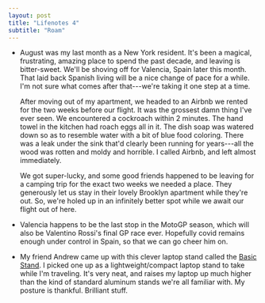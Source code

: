 ```yaml
---
layout: post
title: "Lifenotes 4"
subtitle: "Roam"
---
```

- August was my last month as a New York resident. It's been a magical,
  frustrating, amazing place to spend the past decade, and leaving is
  bitter-sweet. We'll be shoving off for Valencia, Spain later this month. That
  laid back Spanish living will be a nice change of pace for a while. I'm not
  sure what comes after that---we're taking it one step at a time.

  After moving out of my apartment, we headed to an Airbnb we rented for the
  two weeks before our flight. It was the grossest damn thing I've ever seen.
  We encountered a cockroach within 2 minutes. The hand towel in the kitchen
  had roach eggs all in it. The dish soap was watered down so as to resemble
  water with a bit of blue food coloring. There was a leak under the sink
  that'd clearly been running for years---all the wood was rotten and moldy and
  horrible. I called Airbnb, and left almost immediately.

  We got super-lucky, and some good friends happened to be leaving for a
  camping trip for the exact two weeks we needed a place. They generously let
  us stay in their lovely Brooklyn apartment while they're out. So, we're holed
  up in an infinitely better spot while we await our flight out of here.
- Valencia happens to be the last stop in the MotoGP season, which will also be
  Valentino Rossi's final GP race ever. Hopefully covid remains enough under
  control in Spain, so that we can go cheer him on.
- My friend Andrew came up with this clever laptop stand called the [Basic
  Stand](https://basicstand.com). I picked one up as a lightweight/compact
  laptop stand to take while I'm traveling. It's very neat, and raises my
  laptop up much higher than the kind of standard aluminum stands we're all
  familiar with. My posture is thankful. Brilliant stuff.

